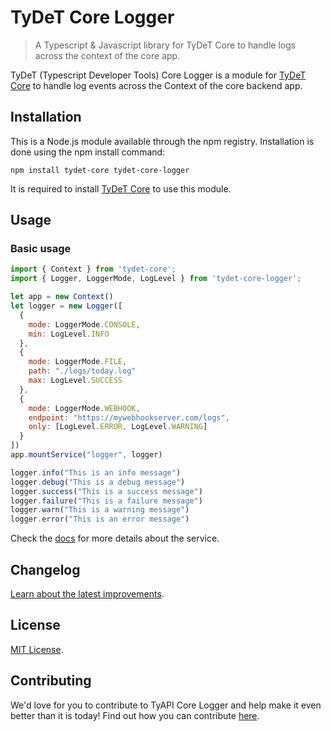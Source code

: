 # TyDeT Core Logger
> A Typescript & Javascript library for TyDeT Core to handle logs across the context of the core app.

TyDeT (Typescript Developer Tools) Core Logger is a module for [TyDeT Core][tydet-core] to handle log events across the Context of the core backend app.

## Installation

This is a Node.js module available through the npm registry. Installation is done using the npm install command:

```shell
npm install tydet-core tydet-core-logger
```

It is required to install [TyDeT Core][tydet-core] to use this module.

## Usage

### Basic usage

```js
import { Context } from 'tydet-core';
import { Logger, LoggerMode, LogLevel } from 'tydet-core-logger';

let app = new Context()
let logger = new Logger([
  {
    mode: LoggerMode.CONSOLE,
    min: LogLevel.INFO
  },
  {
    mode: LoggerMode.FILE,
    path: "./logs/today.log"
    max: LogLevel.SUCCESS
  },
  {
    mode: LoggerMode.WEBHOOK,
    endpoint: "https://mywebhookserver.com/logs",
    only: [LogLevel.ERROR, LogLevel.WARNING]
  }
])
app.mountService("logger", logger)

logger.info("This is an info message")
logger.debug("This is a debug message")
logger.success("This is a success message")
logger.failure("This is a failure message")
logger.warn("This is a warning message")
logger.error("This is an error message")
```

Check the [docs][docs] for more details about the service.

## Changelog

[Learn about the latest improvements][changelog].

## License

[MIT License][license].

## Contributing

We'd love for you to contribute to TyAPI Core Logger and help make it even better than it is today! Find out how you can contribute [here][contribute].



<!-- Markdown link & img dfn's -->
[license]: ./LICENSE
[changelog]: ./CHANGELOG.md
[contribute]: ./CONTRIBUTING.md
[tydet-core]: https://github.com/Kabany/tydet-core
[docs]: ./docs/README.md
